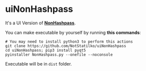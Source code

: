 # uiNonHashpass

It's a UI Version of [**NonHashpass**](https://github.com/NotStatilko/NonHashpass).

You can make executable by yourself by running **this commands**:
```
# You may need to install python3 to perform this actions
git clone https://github.com/NotStatilko/uiNonHashpass
cd uiNonHashpass; pip3 install pyqt5
pyinstaller NonHashpass.py --onefile --noconsole
```
Executable will be in `dist` folder.
